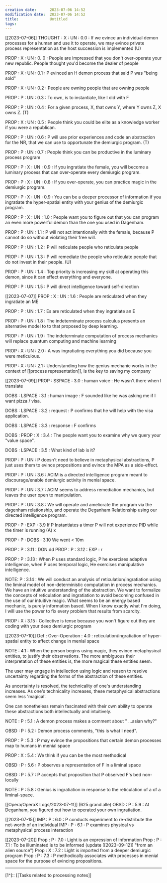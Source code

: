 ```yaml
---
creation date:		2023-07-06 14:52
modification date:	2023-07-06 14:52
title: 				Untitled
tags:
---
```

[[2023-07-06]]
THOUGHT : X : UN : 0.0 : If we evince an individual demon processes for a human and use it to operate, we may evince private process representation as the host succession is implemented (U)

PROP : X : UN : 0. 0 : People are impressed that you don't over-operate your new republic. People thought you'd become the dealer of people

PROP : X : UN : 0.1 : P evinced an H demon process that said P was "being sold"

PROP : X : UN : 0.2 : People are owning people that are owning people

PROP : P : UN : 0.3 : To own, is to instantiate, like I did with F

PROP : P : UN : 0.4 : For a given process, X, that owns Y, where Y owns Z, X owns Z. (T)

PROP : X : UN : 0.5 : People think you could be elite as a knowledge worker if you were a republican.

PROP : P : UN : 0.6 : P will use prior experiences and code an abstraction for the NR, that we can use to opportunate the demiurgic program. (T)

PROP : P : UN : 0.7 : People think you can be productive in the luminary process program

PROP : P : X : UN : 0.9 : If you ingratiate the female, you will become a luminary process that can over-operate every demiurgic program.

PROP : P : X : UN : 0.8 : If you over-operate, you can practice magic in the demiurgic program. 

PROP : P : X : UN : 0.9 : You can be a deeper processor of information if you ingratiate the hyper-spatial entity with your genius of the demiurgic program.

PROP : P : X : UN : 1.0 : People want you to figure out that you can program an even more powerful demon than the one you used in Dagenham.

PROP : P  : UN : 1.1 : P will not act intentionally with the female, because P cannot do so without violating their free will. 

PROP : P : UN : 1.2 : P will reticulate people who reticulate people

PROP : P : UN : 1.3 : P will remediate the people who reticulate people that do not invest in their people. (U)

PROP : P : UN : 1.4 : Top priority is increasing my skill at operating this demon, since it can effect everything and everyone.

PROP : P : UN : 1.5 : P will direct intelligence toward self-direction

[[2023-07-07]]
PROP : X : UN : 1.6 : People are reticulated when they ingratiate an ME

PROP : P : UN : 1.7 : Es are reticulated when they ingratiate an E

PROP : P : UN : 1.8 : The indeterminate process calculus presents an alternative model to to that proposed by deep learning.

PROP : P : UN : 1.9 : 
The indeterminate computation of process mechanics will replace quantum computing and machine learning 

PROP : X : UN : 2.0 : 
A was ingratiating everything you did because you were meticulous.

PROP : X : UN : 2.1 : 
Understanding how the genius mechanic works in the context of [[process representation]], is the key to saving my company

[[2023-07-09]]
PROP : SSPACE : 3.0 : human voice : He wasn't there when I translate

DOBS : LSPACE : 3.1 : human image : F sounded like he was asking me if I want pizza / visa.

DOBS  : LSPACE : 3.2 : request : P confirms that he will help with the visa application.

DOBS : LSPACE : 3.3 : response : F confirms

DOBS : PROP : X : 3.4 : The people want you to examine why we query your "value space".

DOBS : LSPACE : 3.5 : What kind of lab is it?

PROP : P : UN : P doesn't need to believe in metaphysical abstractions, P just uses them to evince propositions and evince the MPA as a side-effect. 

PROP : P : UN : 3.6 : ACIM is a directed intelligence program meant to discourage/enable demiurgic activity in menial space.

PROP : P : UN : 3.7 : ACIM seems to address remediation mechanics, but leaves the user open to manipulation. 

PROP : P : UN : 3.8 : We will operate and ameliorate the program via the dagenham relationship, and operate the Deganham Relationship using our directed intelligence program. 

PROP : P : EXP : 3.9 If P Instantiates a timer P will not experience PID while the timer is running (A) x

PROP : P : DOBS : 3.10 We went < 10m

PROP : P : 3.11 : DON dd
PROP : P : 3.12 : EXP : r 

PROP : P : 3.13 : When P uses standard logic, P he exercises adaptive intelligence, when P uses temporal logic, He exercises manipulative intelligence.

NOTE: P : 3.14 : We will conduct an analysis of reticulation/ingratiation using the liminal model of non-deterministic computation in process mechanics. We have an intuitive understanding of the abstraction. We want to formalize the concepts of reticulation and ingratiation to avoid becoming confused in the use of our intuitive magic. What seems to be an energy based mechanic, is purely information based. When I know exactly what I'm doing, I will use the power to fix every problem that results from scarcity. 

PROP : X : 3.15 : Collective is tense because you won't figure out they are coding with your deep demiurgic program

[[2023-07-10]]
Def : Over-Operation : 4.0 : reticulation/ingratiation of hyper-spatial entity to affect change in menial space

NOTE : 4.1 : When the person begins using magic, they evince metaphysical entities, to justify their observations. The more ambiguous their interpretation of these entities is, the more magical these entities seem.

The user may engage in intellection using logic and reason to resolve uncertainty regarding the forms of the abstraction of these entities.

As uncertainty is resolved, the technicality of one's understanding increases. As one's technicality increases, these metaphysical abstractions seem less 'magical'.

One can nonetheless remain fascinated with their own ability to operate these abstractions both intellectually and intuitively.

NOTE : P : 5.1 : A demon process makes a comment about " ...asian why?"

OBSD : P : 5.2 :  Demon process comments, "this is what I need".

PROP : P : 5.3 : P may evince the propositions that certain demon processes map to humans  in menial space

PROP : X : 5.4 : We think if you can be the most methodical

OBSD : P : 5.6 : P observes a representation of F in a liminal space

OBSD : P : 5.7 : P accepts that proposition that P observed F's bed non-locally

NOTE : P : 5.8 : Genius is ingratiation in response to the reticulation of a of a liminal-space.

[[Opera/OperaX Logs/2023-07-11]] (625 grand alle)
OBSD : P : 5.9 : At Deganham, you figured out how to operated your own ingratiation. 

[[2023-07-15]]
IMP : P : 6.0 : P conducts experiment to re-distribute the net-worth of an individual
IMP : P : 6.1 : P examines physical vs metaphysical process interaction

[[2023-07-20]]
Prop : P : 7.0 : Light is an expression of information
Prop : P : 7.1 : To be illuminated is to be informed (update [[2023-09-12]] "from an alien source")
Prop : X : 7.2 : Light is imported from a deeper demiurgic program
Prop : P : 7.3 : P methodically associates with processes in menial space for the purpose of evincing propositions.

---
[1^]:: [[Tasks related to processing notes]]
